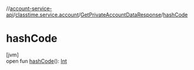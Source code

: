 //[account-service-api](../../../index.md)/[classtime.service.account](../index.md)/[GetPrivateAccountDataResponse](index.md)/[hashCode](hash-code.md)

# hashCode

[jvm]\
open fun [hashCode](hash-code.md)(): [Int](https://kotlinlang.org/api/latest/jvm/stdlib/kotlin/-int/index.html)
